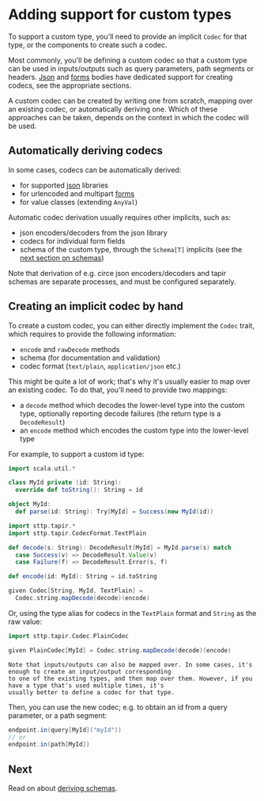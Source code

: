 # Adding support for custom types

To support a custom type, you'll need to provide an implicit `Codec` for that type, or the components to create such
a codec. 

Most commonly, you'll be defining a custom codec so that a custom type can be used in inputs/outputs such as query 
parameters, path segments or headers. [Json](json.md) and [forms](forms.md) bodies have dedicated support for 
creating codecs, see the appropriate sections.

A custom codec can be created by writing one from scratch, mapping over an existing codec, or automatically deriving one.
Which of these approaches can be taken, depends on the context in which the codec will be used.

## Automatically deriving codecs

In some cases, codecs can be automatically derived:

* for supported [json](json.md) libraries
* for urlencoded and multipart [forms](forms.md)
* for value classes (extending `AnyVal`)

Automatic codec derivation usually requires other implicits, such as:

* json encoders/decoders from the json library
* codecs for individual form fields
* schema of the custom type, through the `Schema[T]` implicits (see the [next section on schemas](schemas.md))

Note that derivation of e.g. circe json encoders/decoders and tapir schemas are separate processes, and must be
configured separately.

## Creating an implicit codec by hand

To create a custom codec, you can either directly implement the `Codec` trait, which requires to provide the following
information:

* `encode` and `rawDecode` methods
* schema (for documentation and validation)
* codec format (`text/plain`, `application/json` etc.)

This might be quite a lot of work; that's why it's usually easier to map over an existing codec. To do that, you'll 
need to provide two mappings: 

* a `decode` method which decodes the lower-level type into the custom type, optionally reporting decode failures 
(the return type is a `DecodeResult`)
* an `encode` method which encodes the custom type into the lower-level type

For example, to support a custom id type:

```scala
import scala.util.*

class MyId private (id: String):
  override def toString(): String = id

object MyId:
  def parse(id: String): Try[MyId] = Success(new MyId(id))
```

```scala
import sttp.tapir.*
import sttp.tapir.CodecFormat.TextPlain

def decode(s: String): DecodeResult[MyId] = MyId.parse(s) match 
  case Success(v) => DecodeResult.Value(v)
  case Failure(f) => DecodeResult.Error(s, f)

def encode(id: MyId): String = id.toString

given Codec[String, MyId, TextPlain] = 
  Codec.string.mapDecode(decode)(encode)
```

Or, using the type alias for codecs in the `TextPlain` format and `String` as the raw value:

```scala
import sttp.tapir.Codec.PlainCodec

given PlainCodec[MyId] = Codec.string.mapDecode(decode)(encode)
```

```{note}
Note that inputs/outputs can also be mapped over. In some cases, it's enough to create an input/output corresponding 
to one of the existing types, and then map over them. However, if you have a type that's used multiple times, it's 
usually better to define a codec for that type. 
```

Then, you can use the new codec; e.g. to obtain an id from a query parameter, or a path segment:

```scala
endpoint.in(query[MyId]("myId"))
// or
endpoint.in(path[MyId])
```

## Next

Read on about [deriving schemas](schemas.md).
